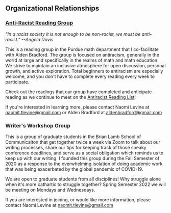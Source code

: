 ## Organizational Relationships
### [Anti-Racist Reading Group](https://www.math.purdue.edu/~bradfoa/antiracist_reading_group/)
_"In a racist society it is not enough to be non-racist, we must be anti-racist." --Angela Davis_

This is a reading group in the Purdue math department that I co-facilitate with Alden Bradford. The group is focused on antiracism, generally in the world at large and specifically in the realms of math and math education. We strive to maintain an inclusive atmosphere for open discussion, personal growth, and active exploration. Total beginners to antiracism are especially welcome, and you don't have to complete every reading every week to participate.

Check out the readings that our group have completed and anticipate reading as we continue to meet on the [Antiracist Reading List](https://www.math.purdue.edu/~bradfoa/antiracist_reading_group/reading_list/)!

If you're interested in learning more, please contact Naomi Levine at naomit.tlevine@gmail.com or Alden Bradford at aldenbradford@gmail.com

### Writer's Workshop Group

This is a group of graduate students in the Brian Lamb School of Communicaiton that get together twice a week via Zoom to talk about our writing processes, share our tips for keeping track of those sneaky conference deadlines, and serve as a social obligation which reminds us to keep up with our writing. I founded this group during the Fall Semester of 2020 as a response to the overwhelming isolation of doing academic work that was being exacerbated by the global pandemic of COVID-19. 

We are open to graduate students from all disciplines! Why struggle alone when it's more cathartic to struggle together? Spring Semester 2022 we will be meeting on Mondays and Wednesdays.

If you are interested in joining, or would like more information, please contact Naomi Levine at naomit.tlevine@gmail.com
